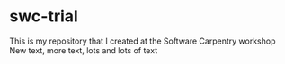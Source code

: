 # swc-trial
This is my repository that I created at the Software Carpentry workshop
New text, more text, lots and lots of text
